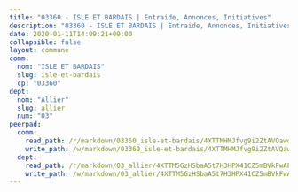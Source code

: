 ```yaml
---
title: "03360 - ISLE ET BARDAIS | Entraide, Annonces, Initiatives"
description: "03360 - ISLE ET BARDAIS | Entraide, Annonces, Initiatives"
date: 2020-01-11T14:09:21+09:00
collapsible: false
layout: commune
comm:
  nom: "ISLE ET BARDAIS"
  slug: isle-et-bardais
  cp: "03360"
dept:
  nom: "Allier"
  slug: allier
  num: "03"
peerpad:
  comm:
    read_path: /r/markdown/03360_isle-et-bardais/4XTTMHMJfvg9i2ZtAVQawq3r3YhBQH914WWAaRrPiDDaN5AYf
    write_path: /w/markdown/03360_isle-et-bardais/4XTTMHMJfvg9i2ZtAVQawq3r3YhBQH914WWAaRrPiDDaN5AYf-K3TgTfXqNtZGyqgYpg9z3EjD6a4DiCt2UzPLV5QMyMGnXFmpyb8vumXyg6vftKqTAyxbk6PXm4c5HzGKpuaCnzwKuoCx9Uxy6vdjyYKX1ci9xe2JDgQqDGpRG8UcawthycYQnMxb
  dept:
    read_path: /r/markdown/03_allier/4XTTM5GzHSbaA5t7H3HPX41CZ5mBVkFwAP4hDd5RoBY2JsEAy
    write_path: /w/markdown/03_allier/4XTTM5GzHSbaA5t7H3HPX41CZ5mBVkFwAP4hDd5RoBY2JsEAy-K3TgTfK63S9nh1XDKRdQM5CC7MJ5PWSrKVUCPKbSrFQ3cakeCH8tQGdUR9DTAz4uGC38FSNg947MKdwTpPPt11GSCbnkNPZdBTNtwdL7kw34FMS1ADZJRkGgd1Xx6qPUaEUtuBP3
---
```


